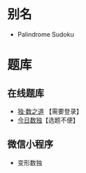 [](https://cn.sudoku.today/pic/04/palindrome/67903_196526.png)

# 别名
- Palindrome Sudoku

# 题库

## 在线题库
- [独·数之道](http://www.sudokufans.org.cn/lx/game.index.php?type=hw) 【需要登录】
- [今日数独]【选题不便】

[今日数独]: https://cn.sudoku.today/g-palindrome-sudoku/

## 微信小程序
- 变形数独